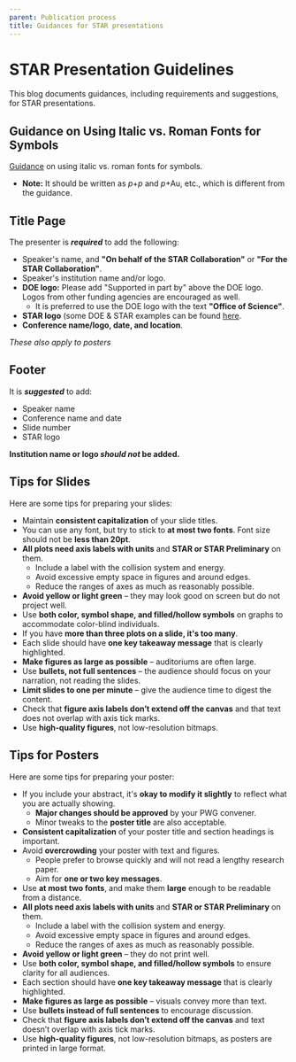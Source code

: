```yaml
---
parent: Publication process
title: Guidances for STAR presentations
---
```

# STAR Presentation Guidelines

This blog documents guidances, including requirements and suggestions, for STAR presentations.

## Guidance on Using Italic vs. Roman Fonts for Symbols

[Guidance](https://iupac.org/wp-content/uploads/2016/01/ICTNS-On-the-use-of-italic-and-roman-fonts-for-symbols-in-scientific-text.pdf) on using italic vs. roman fonts for symbols.

- **Note:** It should be written as $p$+$p$ and $p$+Au, etc., which is different from the guidance.

## Title Page

The presenter is **_required_** to add the following:

- Speaker's name, and **"On behalf of the STAR Collaboration"** or **"For the STAR Collaboration"**.
- Speaker's institution name and/or logo.
- **DOE logo:** Please add "Supported in part by" above the DOE logo. Logos from other funding agencies are encouraged as well.
  - It is preferred to use the DOE logo with the text **"Office of Science"**.
- **STAR logo** (some DOE & STAR examples can be found [here](https://drupal.star.bnl.gov/STAR/blog-entry/jeromel/2009/mar/11/quick-upload-logos-qm-2009).
- **Conference name/logo, date, and location**.

_These also apply to posters_

## Footer

It is **_suggested_** to add:

- Speaker name
- Conference name and date
- Slide number
- STAR logo  

**Institution name or logo _should not_ be added.**

## Tips for Slides

Here are some tips for preparing your slides:

- Maintain **consistent capitalization** of your slide titles.
- You can use any font, but try to stick to **at most two fonts**. Font size should not be **less than 20pt**.
- **All plots need axis labels with units** and **STAR or STAR Preliminary** on them.  
  - Include a label with the collision system and energy.
  - Avoid excessive empty space in figures and around edges.
  - Reduce the ranges of axes as much as reasonably possible.
- **Avoid yellow or light green** – they may look good on screen but do not project well.
- Use **both color, symbol shape, and filled/hollow symbols** on graphs to accommodate color-blind individuals.
- If you have **more than three plots on a slide, it's too many**.
- Each slide should have **one key takeaway message** that is clearly highlighted.
- **Make figures as large as possible** – auditoriums are often large.
- Use **bullets, not full sentences** – the audience should focus on your narration, not reading the slides.
- **Limit slides to one per minute** – give the audience time to digest the content.
- Check that **figure axis labels don’t extend off the canvas** and that text does not overlap with axis tick marks.
- Use **high-quality figures**, not low-resolution bitmaps.

## Tips for Posters

Here are some tips for preparing your poster:

- If you include your abstract, it's **okay to modify it slightly** to reflect what you are actually showing.
  - **Major changes should be approved** by your PWG convener.
  - Minor tweaks to the **poster title** are also acceptable.
- **Consistent capitalization** of your poster title and section headings is important.
- Avoid **overcrowding** your poster with text and figures.  
  - People prefer to browse quickly and will not read a lengthy research paper.
  - Aim for **one or two key messages**.
- Use **at most two fonts**, and make them **large** enough to be readable from a distance.
- **All plots need axis labels with units** and **STAR or STAR Preliminary** on them.  
  - Include a label with the collision system and energy.
  - Avoid excessive empty space in figures and around edges.
  - Reduce the ranges of axes as much as reasonably possible.
- **Avoid yellow or light green** – they do not print well.
- Use **both color, symbol shape, and filled/hollow symbols** to ensure clarity for all audiences.
- Each section should have **one key takeaway message** that is clearly highlighted.
- **Make figures as large as possible** – visuals convey more than text.
- Use **bullets instead of full sentences** to encourage discussion.
- Check that **figure axis labels don’t extend off the canvas** and text doesn’t overlap with axis tick marks.
- Use **high-quality figures**, not low-resolution bitmaps, as posters are printed in large format.

